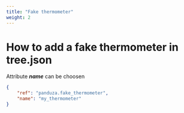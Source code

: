 ```yaml
---
title: "Fake thermometer"
weight: 2
---
```


# How to add a fake thermometer in tree.json

Attribute ***name*** can be choosen

```json
{
    "ref": "panduza.fake_thermometer",
    "name": "my_thermometer"
}
```